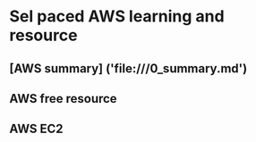 # Sel paced AWS learning and resource

## [AWS summary] ('file:///0_summary.md')
## AWS free resource
## AWS EC2 